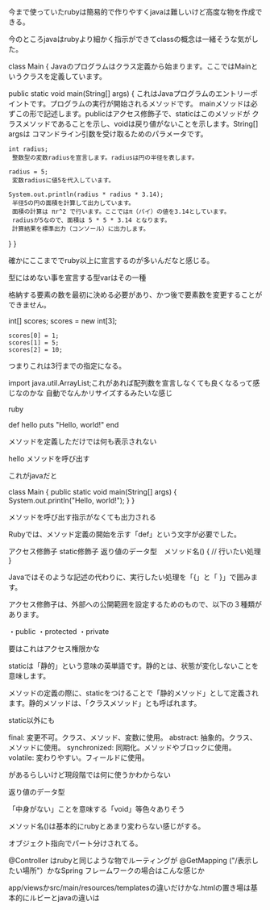 今まで使っていたrubyは簡易的で作りやすくjavaは難しいけど高度な物を作成できる。

今のところjavaはrubyより細かく指示ができてclassの概念は一緒そうな気がした。

class Main {
   Javaのプログラムはクラス定義から始まります。ここではMainというクラスを定義しています。

  public static void main(String[] args) {
     これはJavaプログラムのエントリーポイントです。プログラムの実行が開始されるメソッドです。
     mainメソッドは必ずこの形で記述します。publicはアクセス修飾子で、staticはこのメソッドが
     クラスメソッドであることを示し、voidは戻り値がないことを示します。String[] argsは
    コマンドライン引数を受け取るためのパラメータです。

    int radius;
     整数型の変数radiusを宣言します。radiusは円の半径を表します。

    radius = 5;
     変数radiusに値5を代入しています。

    System.out.println(radius * radius * 3.14);
     半径5の円の面積を計算して出力しています。
     面積の計算は πr^2 で行います。ここではπ（パイ）の値を3.14としています。
     radiusが5なので、面積は 5 * 5 * 3.14 となります。
     計算結果を標準出力（コンソール）に出力します。
  }
}

確かにここまででruby以上に宣言するのが多いんだなと感じる。

型にはめない事を宣言する型varはその一種





格納する要素の数を最初に決める必要があり、かつ後で要素数を変更することができません。

 int[] scores;
    scores = new int[3];

    scores[0] = 1;
    scores[1] = 5;
    scores[2] = 10;

つまりこれは3行までの指定になる。





import java.util.ArrayList;これがあれば配列数を宣言しなくても良くなるって感じなのかな
自動でなんかリサイズするみたいな感じ




ruby

def hello
  puts "Hello, world!"
end

 メソッドを定義しただけでは何も表示されない

hello メソッドを呼び出す

これがjavaだと

class Main {
    public static void main(String[] args) {
        System.out.println("Hello, world!");
    }
}




メソッドを呼び出す指示がなくても出力される

Rubyでは、メソッド定義の開始を示す「def」という文字が必要でした。

アクセス修飾子 static修飾子 返り値のデータ型　メソッド名() {
  // 行いたい処理
}

Javaではそのような記述の代わりに、実行したい処理を「{」と「 }」で囲みます。

アクセス修飾子は、外部への公開範囲を設定するためのもので、以下の３種類があります。

・public
・protected
・private

要はこれはアクセス権限かな

staticは「静的」という意味の英単語です。静的とは、状態が変化しないことを意味します。

メソッドの定義の際に、staticをつけることで「静的メソッド」として定義されます。静的メソッドは、「クラスメソッド」とも呼ばれます。

static以外にも

final: 変更不可。クラス、メソッド、変数に使用。
abstract: 抽象的。クラス、メソッドに使用。
synchronized: 同期化。メソッドやブロックに使用。
volatile: 変わりやすい。フィールドに使用。

があるらしいけど現段階では何に使うかわからない

返り値のデータ型　

「中身がない」ことを意味する「void」等色々ありそう

メソッド名()は基本的にrubyとあまり変わらない感じがする。

オブジェクト指向でパート分けされてる。

@Controller
はrubyと同じような物でルーティングが
@GetMapping
("/表示したい場所"）かなSpring フレームワークの場合はこんな感じか

app/viewsかsrc/main/resources/templatesの違いだけかな.htmlの置き場は基本的にルビーとjavaの違いは




